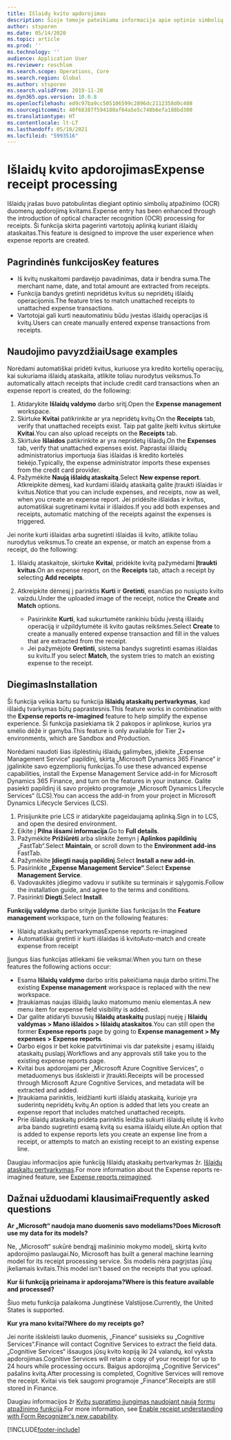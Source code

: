 ```yaml
---
title: Išlaidų kvito apdorojimas
description: Šioje temoje pateikiama informacija apie optinio simbolių atpažinimo (OCR) apdorojimą kvitams. Ši funkcija skirta pagerinti vartotojų aplinką kuriant išlaidų ataskaitas programoje „Microsoft Dynamics 365 Finance“.
author: stsporen
ms.date: 05/14/2020
ms.topic: article
ms.prod: ''
ms.technology: ''
audience: Application User
ms.reviewer: roschlom
ms.search.scope: Operations, Core
ms.search.region: Global
ms.author: stsporen
ms.search.validFrom: 2019-11-20
ms.dyn365.ops.version: 10.0.8
ms.openlocfilehash: ed9c97ba9cc505106599c2896dc2112358d0c408
ms.sourcegitcommit: 40f68387f594180af64a5e5c748b6efa188bd300
ms.translationtype: HT
ms.contentlocale: lt-LT
ms.lasthandoff: 05/10/2021
ms.locfileid: "5993516"
---
```

# <a name="expense-receipt-processing"></a><span data-ttu-id="2a84a-104">Išlaidų kvito apdorojimas</span><span class="sxs-lookup"><span data-stu-id="2a84a-104">Expense receipt processing</span></span>

<span data-ttu-id="2a84a-105">Išlaidų įrašas buvo patobulintas diegiant optinio simbolių atpažinimo (OCR) duomenų apdorojimą kvitams.</span><span class="sxs-lookup"><span data-stu-id="2a84a-105">Expense entry has been enhanced through the introduction of optical character recognition (OCR) processing for receipts.</span></span> <span data-ttu-id="2a84a-106">Ši funkcija skirta pagerinti vartotojų aplinką kuriant išlaidų ataskaitas.</span><span class="sxs-lookup"><span data-stu-id="2a84a-106">This feature is designed to improve the user experience when expense reports are created.</span></span>

## <a name="key-features"></a><span data-ttu-id="2a84a-107">Pagrindinės funkcijos</span><span class="sxs-lookup"><span data-stu-id="2a84a-107">Key features</span></span>

- <span data-ttu-id="2a84a-108">Iš kvitų nuskaitomi pardavėjo pavadinimas, data ir bendra suma.</span><span class="sxs-lookup"><span data-stu-id="2a84a-108">The merchant name, date, and total amount are extracted from receipts.</span></span>
- <span data-ttu-id="2a84a-109">Funkcija bandys gretinti nepridėtus kvitus su nepridėtų išlaidų operacijomis.</span><span class="sxs-lookup"><span data-stu-id="2a84a-109">The feature tries to match unattached receipts to unattached expense transactions.</span></span>
- <span data-ttu-id="2a84a-110">Vartotojai gali kurti neautomatiniu būdu įvestas išlaidų operacijas iš kvitų.</span><span class="sxs-lookup"><span data-stu-id="2a84a-110">Users can create manually entered expense transactions from receipts.</span></span>

## <a name="usage-examples"></a><span data-ttu-id="2a84a-111">Naudojimo pavyzdžiai</span><span class="sxs-lookup"><span data-stu-id="2a84a-111">Usage examples</span></span>

<span data-ttu-id="2a84a-112">Norėdami automatiškai pridėti kvitus, kuriuose yra kredito kortelių operacijų, kai sukuriama išlaidų ataskaita, atlikite toliau nurodytus veiksmus.</span><span class="sxs-lookup"><span data-stu-id="2a84a-112">To automatically attach receipts that include credit card transactions when an expense report is created, do the following:</span></span>

  1. <span data-ttu-id="2a84a-113">Atidarykite **Išlaidų valdymo** darbo sritį.</span><span class="sxs-lookup"><span data-stu-id="2a84a-113">Open the **Expense management** workspace.</span></span>
  2. <span data-ttu-id="2a84a-114">Skirtuke **Kvitai** patikrinkite ar yra nepridėtų kvitų.</span><span class="sxs-lookup"><span data-stu-id="2a84a-114">On the **Receipts** tab, verify that unattached receipts exist.</span></span> <span data-ttu-id="2a84a-115">Taip pat galite įkelti kvitus skirtuke **Kvitai**.</span><span class="sxs-lookup"><span data-stu-id="2a84a-115">You can also upload receipts on the **Receipts** tab.</span></span>
  3. <span data-ttu-id="2a84a-116">Skirtuke **Išlaidos** patikrinkite ar yra nepridėtų išlaidų.</span><span class="sxs-lookup"><span data-stu-id="2a84a-116">On the **Expenses** tab, verify that unattached expenses exist.</span></span> <span data-ttu-id="2a84a-117">Paprastai išlaidų administratorius importuoja šias išlaidas iš kredito kortelės tiekėjo.</span><span class="sxs-lookup"><span data-stu-id="2a84a-117">Typically, the expense administrator imports these expenses from the credit card provider.</span></span>
  4. <span data-ttu-id="2a84a-118">Pažymėkite **Naują išlaidų ataskaitą**.</span><span class="sxs-lookup"><span data-stu-id="2a84a-118">Select **New expense report**.</span></span> <span data-ttu-id="2a84a-119">Atkreipkite dėmesį, kad kurdami išlaidų ataskaitą galite įtraukti išlaidas ir kvitus.</span><span class="sxs-lookup"><span data-stu-id="2a84a-119">Notice that you can include expenses, and receipts, now as well, when you create an expense report.</span></span> <span data-ttu-id="2a84a-120">Jei pridėsite išlaidas ir kvitus, automatiškai sugretinami kvitai ir išlaidos.</span><span class="sxs-lookup"><span data-stu-id="2a84a-120">If you add both expenses and receipts, automatic matching of the receipts against the expenses is triggered.</span></span>

<span data-ttu-id="2a84a-121">Jei norite kurti išlaidas arba sugretinti išlaidas iš kvito, atlikite toliau nurodytus veiksmus.</span><span class="sxs-lookup"><span data-stu-id="2a84a-121">To create an expense, or match an expense from a receipt, do the following:</span></span>

  1. <span data-ttu-id="2a84a-122">Išlaidų ataskaitoje, skirtuke **Kvitai**, pridėkite kvitą pažymėdami **Įtraukti kvitus**.</span><span class="sxs-lookup"><span data-stu-id="2a84a-122">On an expense report, on the **Receipts** tab, attach a receipt by selecting **Add receipts**.</span></span>
  2. <span data-ttu-id="2a84a-123">Atkreipkite dėmesį į parinktis **Kurti** ir **Gretinti**, esančias po nusiųsto kvito vaizdu.</span><span class="sxs-lookup"><span data-stu-id="2a84a-123">Under the uploaded image of the receipt, notice the **Create** and **Match** options.</span></span>

      - <span data-ttu-id="2a84a-124">Pasirinkite **Kurti**, kad sukurtumėte rankiniu būdu įvestą išlaidų operaciją ir užpildytumėte iš kvito gautas reikšmes.</span><span class="sxs-lookup"><span data-stu-id="2a84a-124">Select **Create** to create a manually entered expense transaction and fill in the values that are extracted from the receipt.</span></span>
      - <span data-ttu-id="2a84a-125">Jei pažymėjote **Gretinti**, sistema bandys sugretinti esamas išlaidas su kvitu.</span><span class="sxs-lookup"><span data-stu-id="2a84a-125">If you select **Match**, the system tries to match an existing expense to the receipt.</span></span>

## <a name="installation"></a><span data-ttu-id="2a84a-126">Diegimas</span><span class="sxs-lookup"><span data-stu-id="2a84a-126">Installation</span></span>

<span data-ttu-id="2a84a-127">Ši funkcija veikia kartu su funkcija **Išlaidų ataskaitų pertvarkymas**, kad išlaidų tvarkymas būtų paprastesnis.</span><span class="sxs-lookup"><span data-stu-id="2a84a-127">This feature works in combination with the **Expense reports re-imagined** feature to help simplify the expense experience.</span></span> <span data-ttu-id="2a84a-128">Ši funkcija pasiekiama tik 2 pakopos ir aplinkose, kurios yra smėlio dėžė ir gamyba.</span><span class="sxs-lookup"><span data-stu-id="2a84a-128">This feature is only available for Tier 2+ environments, which are Sandbox and Production.</span></span>

<span data-ttu-id="2a84a-129">Norėdami naudoti šias išplėstinių išlaidų galimybes, įdiekite „Expense Management Service“ papildinį, skirtą „Microsoft Dynamics 365 Finance“ ir įgalinkite savo egzempliorių funkcijas.</span><span class="sxs-lookup"><span data-stu-id="2a84a-129">To use these advanced expense capabilities, install the Expense Management Service add-in for Microsoft Dynamics 365 Finance, and turn on the features in your instance.</span></span> <span data-ttu-id="2a84a-130">Galite pasiekti papildinį iš savo projekto programoje „Microsoft Dynamics Lifecycle Services“ (LCS).</span><span class="sxs-lookup"><span data-stu-id="2a84a-130">You can access the add-in from your project in Microsoft Dynamics Lifecycle Services (LCS).</span></span>

1. <span data-ttu-id="2a84a-131">Prisijunkite prie LCS ir atidarykite pageidaujamą aplinką.</span><span class="sxs-lookup"><span data-stu-id="2a84a-131">Sign in to LCS, and open the desired environment.</span></span>
2. <span data-ttu-id="2a84a-132">Eikite į **Pilna išsami informacija**.</span><span class="sxs-lookup"><span data-stu-id="2a84a-132">Go to **Full details**.</span></span>
3. <span data-ttu-id="2a84a-133">Pažymėkite **Prižiūrėti** arba slinkite žemyn į  **Aplinkos papildinių** „FastTab“.</span><span class="sxs-lookup"><span data-stu-id="2a84a-133">Select **Maintain**, or scroll down to the **Environment add-ins** FastTab.</span></span>
4. <span data-ttu-id="2a84a-134">Pažymėkite **Įdiegti naują papildinį**.</span><span class="sxs-lookup"><span data-stu-id="2a84a-134">Select **Install a new add-in**.</span></span>
5. <span data-ttu-id="2a84a-135">Pasirinkite **„Expense Management Service“**.</span><span class="sxs-lookup"><span data-stu-id="2a84a-135">Select **Expense Management Service**.</span></span>
6. <span data-ttu-id="2a84a-136">Vadovaukitės įdiegimo vadovu ir sutikite su terminais ir sąlygomis.</span><span class="sxs-lookup"><span data-stu-id="2a84a-136">Follow the installation guide, and agree to the terms and conditions.</span></span>
7. <span data-ttu-id="2a84a-137">Pasirinkti **Diegti**.</span><span class="sxs-lookup"><span data-stu-id="2a84a-137">Select **Install**.</span></span>

<span data-ttu-id="2a84a-138">**Funkcijų valdymo** darbo srityje Įjunkite šias funkcijas:</span><span class="sxs-lookup"><span data-stu-id="2a84a-138">In the **Feature management** workspace, turn on the following features:</span></span>

- <span data-ttu-id="2a84a-139">Išlaidų ataskaitų pertvarkymas</span><span class="sxs-lookup"><span data-stu-id="2a84a-139">Expense reports re-imagined</span></span>
- <span data-ttu-id="2a84a-140">Automatiškai gretinti ir kurti išlaidas iš kvito</span><span class="sxs-lookup"><span data-stu-id="2a84a-140">Auto-match and create expense from receipt</span></span>

<span data-ttu-id="2a84a-141">Įjungus šias funkcijas atliekami šie veiksmai:</span><span class="sxs-lookup"><span data-stu-id="2a84a-141">When you turn on these features the following actions occur:</span></span>

- <span data-ttu-id="2a84a-142">Esama **Išlaidų valdymo** darbo sritis pakeičiama nauja darbo sritimi.</span><span class="sxs-lookup"><span data-stu-id="2a84a-142">The existing **Expense management** workspace is replaced with the new workspace.</span></span>
- <span data-ttu-id="2a84a-143">Įtraukiamas naujas išlaidų lauko matomumo meniu elementas.</span><span class="sxs-lookup"><span data-stu-id="2a84a-143">A new menu item for expense field visibility is added.</span></span>
- <span data-ttu-id="2a84a-144">Dar galite atidaryti buvusių **Išlaidų ataskaitų** puslapį nuėję į **Išlaidų valdymas > Mano išlaidos > Išlaidų ataskaitos**.</span><span class="sxs-lookup"><span data-stu-id="2a84a-144">You can still open the former **Expense reports** page by going to **Expense management > My expenses > Expense reports**.</span></span>
- <span data-ttu-id="2a84a-145">Darbo eigos ir bet kokie patvirtinimai vis dar pateksite į esamų išlaidų ataskaitų puslapį.</span><span class="sxs-lookup"><span data-stu-id="2a84a-145">Workflows and any approvals still take you to the existing expense reports page.</span></span>
- <span data-ttu-id="2a84a-146">Kvitai bus apdorojami per „Microsoft Azure Cognitive Services“, o metaduomenys bus išskleisti ir įtraukti.</span><span class="sxs-lookup"><span data-stu-id="2a84a-146">Receipts will be processed through Microsoft Azure Cognitive Services, and metadata will be extracted and added.</span></span>
- <span data-ttu-id="2a84a-147">Įtraukiama parinktis, leidžianti kurti išlaidų ataskaitą, kurioje yra suderintų nepridėtų kvitų.</span><span class="sxs-lookup"><span data-stu-id="2a84a-147">An option is added that lets you create an expense report that includes matched unattached receipts.</span></span>
- <span data-ttu-id="2a84a-148">Prie išlaidų ataskaitų pridėta parinktis leidžia sukurti išlaidų eilutę iš kvito arba bando sugretinti esamą kvitą su esama išlaidų eilute.</span><span class="sxs-lookup"><span data-stu-id="2a84a-148">An option that is added to expense reports lets you create an expense line from a receipt, or attempts to match an existing receipt to an existing expense line.</span></span>

<span data-ttu-id="2a84a-149">Daugiau informacijos apie funkciją Išlaidų ataskaitų pertvarkymas žr. [Išlaidų ataskaitų pertvarkymas](ExpenseWorkspaceNew.md).</span><span class="sxs-lookup"><span data-stu-id="2a84a-149">For more information about the Expense reports re-imagined feature, see [Expense reports reimagined](ExpenseWorkspaceNew.md).</span></span>

## <a name="frequently-asked-questions"></a><span data-ttu-id="2a84a-150">Dažnai užduodami klausimai</span><span class="sxs-lookup"><span data-stu-id="2a84a-150">Frequently asked questions</span></span>

<span data-ttu-id="2a84a-151">**Ar „Microsoft“ naudoja mano duomenis savo modeliams?**</span><span class="sxs-lookup"><span data-stu-id="2a84a-151">**Does Microsoft use my data for its models?**</span></span>

<span data-ttu-id="2a84a-152">Ne, „Microsoft“ sukūrė bendrąjį mašininio mokymo modelį, skirtą kvito apdorojimo paslaugai.</span><span class="sxs-lookup"><span data-stu-id="2a84a-152">No, Microsoft has built a general machine learning model for its receipt processing service.</span></span> <span data-ttu-id="2a84a-153">Šis modelis nėra pagrįstas jūsų įkeliamais kvitais.</span><span class="sxs-lookup"><span data-stu-id="2a84a-153">This model isn't based on the receipts that you upload.</span></span>

<span data-ttu-id="2a84a-154">**Kur ši funkciją prieinama ir apdorojama?**</span><span class="sxs-lookup"><span data-stu-id="2a84a-154">**Where is this feature available and processed?**</span></span>

<span data-ttu-id="2a84a-155">Šiuo metu funkcija palaikoma Jungtinėse Valstijose.</span><span class="sxs-lookup"><span data-stu-id="2a84a-155">Currently, the United States is supported.</span></span>

<span data-ttu-id="2a84a-156">**Kur yra mano kvitai?**</span><span class="sxs-lookup"><span data-stu-id="2a84a-156">**Where do my receipts go?**</span></span>

<span data-ttu-id="2a84a-157">Jei norite išskleisti lauko duomenis, „Finance“ susisieks su „Cognitive Services“.</span><span class="sxs-lookup"><span data-stu-id="2a84a-157">Finance will contact Cognitive Services to extract the field data.</span></span> <span data-ttu-id="2a84a-158">„Cognitive Services“ išsaugos jūsų kvito kopiją iki 24 valandų, kol vyksta apdorojimas.</span><span class="sxs-lookup"><span data-stu-id="2a84a-158">Cognitive Services will retain a copy of your receipt for up to 24 hours while processing occurs.</span></span> <span data-ttu-id="2a84a-159">Baigus apdorojimą „Cognitive Services“ pašalins kvitą.</span><span class="sxs-lookup"><span data-stu-id="2a84a-159">After processing is completed, Cognitive Services will remove the receipt.</span></span> <span data-ttu-id="2a84a-160">Kvitai vis tiek saugomi programoje „Finance“.</span><span class="sxs-lookup"><span data-stu-id="2a84a-160">Receipts are still stored in Finance.</span></span>

<span data-ttu-id="2a84a-161">Daugiau informacijos žr [Kvitų supratimo įjungimas naudojant naują formų atpažinimo funkciją](https://azure.microsoft.com/blog/enable-receipt-understanding-with-form-recognizer-s-new-capability/).</span><span class="sxs-lookup"><span data-stu-id="2a84a-161">For more information, see [Enable receipt understanding with Form Recognizer's new capability](https://azure.microsoft.com/blog/enable-receipt-understanding-with-form-recognizer-s-new-capability/).</span></span>


[!INCLUDE[footer-include](../includes/footer-banner.md)]